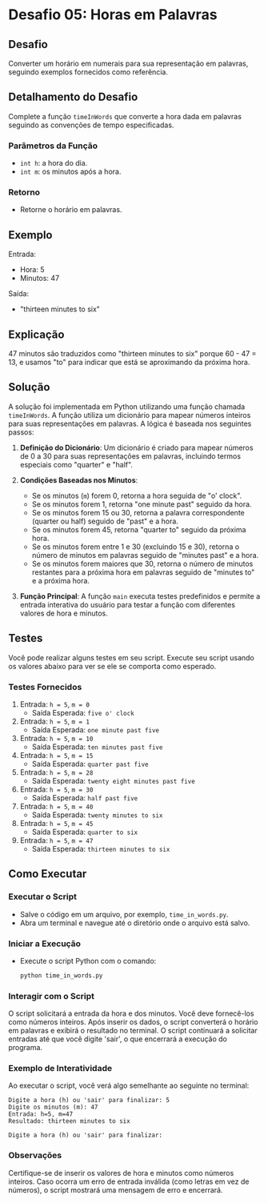# Desafio 05: Horas em Palavras

## Desafio
Converter um horário em numerais para sua representação em palavras, seguindo exemplos fornecidos como referência.

## Detalhamento do Desafio
Complete a função `timeInWords` que converte a hora dada em palavras seguindo as convenções de tempo especificadas.

### Parâmetros da Função
- `int h`: a hora do dia.
- `int m`: os minutos após a hora.

### Retorno
- Retorne o horário em palavras.

## Exemplo
Entrada:
- Hora: 5
- Minutos: 47

Saída:
- "thirteen minutes to six"

## Explicação
47 minutos são traduzidos como "thirteen minutes to six" porque 60 - 47 = 13, e usamos "to" para indicar que está se aproximando da próxima hora.

## Solução
A solução foi implementada em Python utilizando uma função chamada `timeInWords`. A função utiliza um dicionário para mapear números inteiros para suas representações em palavras. A lógica é baseada nos seguintes passos:

1. **Definição do Dicionário**: Um dicionário é criado para mapear números de 0 a 30 para suas representações em palavras, incluindo termos especiais como "quarter" e "half".

2. **Condições Baseadas nos Minutos**:
   - Se os minutos (`m`) forem 0, retorna a hora seguida de "o' clock".
   - Se os minutos forem 1, retorna "one minute past" seguido da hora.
   - Se os minutos forem 15 ou 30, retorna a palavra correspondente (quarter ou half) seguido de "past" e a hora.
   - Se os minutos forem 45, retorna "quarter to" seguido da próxima hora.
   - Se os minutos forem entre 1 e 30 (excluindo 15 e 30), retorna o número de minutos em palavras seguido de "minutes past" e a hora.
   - Se os minutos forem maiores que 30, retorna o número de minutos restantes para a próxima hora em palavras seguido de "minutes to" e a próxima hora.

3. **Função Principal**: A função `main` executa testes predefinidos e permite a entrada interativa do usuário para testar a função com diferentes valores de hora e minutos.

## Testes
Você pode realizar alguns testes em seu script. Execute seu script usando os valores abaixo para ver se ele se comporta como esperado.

### Testes Fornecidos
1. Entrada: `h = 5`, `m = 0`
   - Saída Esperada: `five o' clock`
2. Entrada: `h = 5`, `m = 1`
   - Saída Esperada: `one minute past five`
3. Entrada: `h = 5`, `m = 10`
   - Saída Esperada: `ten minutes past five`
4. Entrada: `h = 5`, `m = 15`
   - Saída Esperada: `quarter past five`
5. Entrada: `h = 5`, `m = 28`
   - Saída Esperada: `twenty eight minutes past five`
6. Entrada: `h = 5`, `m = 30`
   - Saída Esperada: `half past five`
7. Entrada: `h = 5`, `m = 40`
   - Saída Esperada: `twenty minutes to six`
8. Entrada: `h = 5`, `m = 45`
   - Saída Esperada: `quarter to six`
9. Entrada: `h = 5`, `m = 47`
   - Saída Esperada: `thirteen minutes to six`

## Como Executar

### Executar o Script
- Salve o código em um arquivo, por exemplo, `time_in_words.py`.
- Abra um terminal e navegue até o diretório onde o arquivo está salvo.

### Iniciar a Execução
- Execute o script Python com o comando:
  ```bash
  python time_in_words.py
  ```

### Interagir com o Script
O script solicitará a entrada da hora e dos minutos. Você deve fornecê-los como números inteiros.
Após inserir os dados, o script converterá o horário em palavras e exibirá o resultado no terminal.
O script continuará a solicitar entradas até que você digite 'sair', o que encerrará a execução do programa.

### Exemplo de Interatividade
Ao executar o script, você verá algo semelhante ao seguinte no terminal:

```
Digite a hora (h) ou 'sair' para finalizar: 5
Digite os minutos (m): 47
Entrada: h=5, m=47
Resultado: thirteen minutes to six

Digite a hora (h) ou 'sair' para finalizar:
```
### Observações
Certifique-se de inserir os valores de hora e minutos como números inteiros.
Caso ocorra um erro de entrada inválida (como letras em vez de números), o script mostrará uma mensagem de erro e encerrará.

